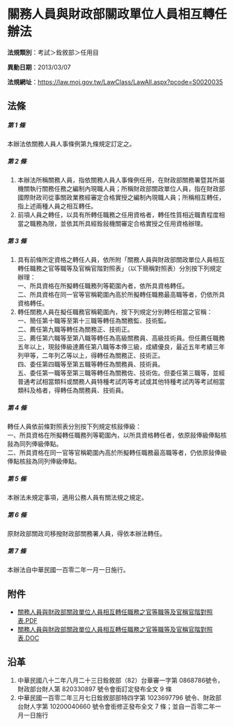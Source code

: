 # 關務人員與財政部關政單位人員相互轉任辦法


**法規類別**：考試＞銓敘部＞任用目

**異動日期**：2013/03/07  

**法規網址**：https://law.moj.gov.tw/LawClass/LawAll.aspx?pcode=S0020035



## 法條
##### 第 1 條
本辦法依關務人員人事條例第九條規定訂定之。

##### 第 2 條
1. 本辦法所稱關務人員，指依關務人員人事條例任用，在財政部關務署暨其所屬機關執行關務任務之編制內現職人員；所稱財政部關政單位人員，指在財政部國際財政司從事關政業務經審定合格實授之編制內現職人員；所稱相互轉任，指上述兩種人員之相互轉任。
1. 前項人員之轉任，以具有所轉任職務之任用資格者，轉任性質相近職責程度相當之職務為限，並依其所具經銓敍機關審定合格實授之任用資格辦理。

##### 第 3 條
1. 具有前條所定資格之轉任人員，依所附「關務人員與財政部關政單位人員相互轉任職務之官等職等及官稱官階對照表」（以下簡稱對照表）分別按下列規定辦理：  
一、所具資格在所擬轉任職務列等範圍內者，依所具資格轉任。  
二、所具資格在同一官等官稱範圍內高於所擬轉任職務最高職等者，仍依所具資格轉任。
1. 轉任關務人員在擬任職務官稱範圍內，按下列規定分別轉任相當之官稱：  
一、簡任第十職等至第十三職等轉任為關務監、技術監。  
二、薦任第九職等轉任為關務正、技術正。  
三、薦任第六職等至第八職等轉任為高級關務員、高級技術員。但任薦任職務五年以上，現敍俸級達薦任第八職等本俸三級，成績優良，最近五年考績三年列甲等，二年列乙等以上，得轉任為關務正、技術正。  
四、委任第四職等至第五職等轉任為關務員、技術員。  
五、委任第一職等至第三職等轉任為關務佐、技術佐。但委任第三職等，並經普通考試相當類科或關務人員特種考試丙等考試或其他特種考試丙等考試相當類科及格者，得轉任為關務員、技術員。

##### 第 4 條
轉任人員依前條對照表分別按下列規定核敍俸級：  
一、所具資格在所擬轉任職務列等範圍內，以所具資格轉任者，依原敍俸級俸點核敍為同列俸級俸點。  
二、所具資格在同一官等官稱範圍內高於所擬轉任職務最高職等者，仍依原敍俸級俸點核敍為同列俸級俸點。

##### 第 5 條
本辦法未規定事項，適用公務人員有關法規之規定。

##### 第 6 條
原財政部關政司移撥財政部關務署人員，得依本辦法轉任。

##### 第 7 條
本辦法自中華民國一百零二年一月一日施行。
## 附件
* [關務人員與財政部關政單位人員相互轉任職務之官等職等及官稱官階對照表.PDF](https://law.moj.gov.tw/LawClass/LawGetFile.ashx?FileId=0000235474)
* [關務人員與財政部關政單位人員相互轉任職務之官等職等及官稱官階對照表.DOC](https://law.moj.gov.tw/LawClass/LawGetFile.ashx?FileId=0000126068)
## 沿革
1. 中華民國八十二年八月二十三日銓敘部（82）台華審一字第 0868786號令，財政部台財人第 820330897 號令會銜訂定發布全文 9 條
1. 中華民國一百零二年三月七日銓敘部部特四字第 1023697796 號令、財政部台財人字第 10200040660  號令會銜修正發布全文 7  條；並自一百零二年一月一日施行
